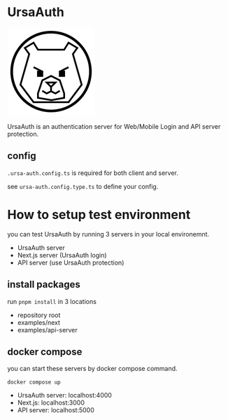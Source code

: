 # UrsaAuth
![UrsaAuth icon](./icons/ursa-auth-icon.svg)

UrsaAuth is an authentication server for Web/Mobile Login and API server protection.

## config
`.ursa-auth.config.ts` is required for both client and server.

see `ursa-auth.config.type.ts` to define your config.

# How to setup test environment
you can test UrsaAuth by running 3 servers in your local environemnt.
- UrsaAuth server
- Next.js server (UrsaAuth login)
- API server (use UrsaAuth protection)

## install packages
run `pnpm install` in 3 locations
- repository root
- examples/next
- examples/api-server

## docker compose
you can start these servers by docker compose command.
```
docker compose up
```

- UrsaAuth server: localhost:4000
- Next.js: localhost:3000
- API server: localhost:5000

